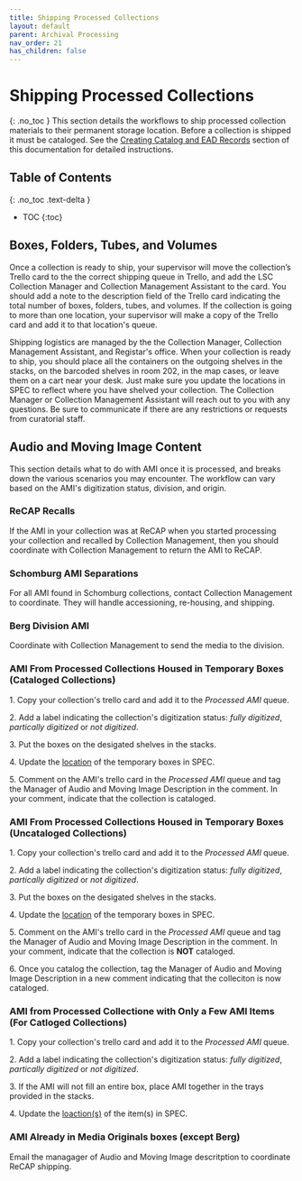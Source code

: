 ```yaml
---
title: Shipping Processed Collections
layout: default
parent: Archival Processing
nav_order: 21
has_children: false
---
```

# Shipping Processed Collections
{: .no_toc }
This section details the workflows to ship processed collection materials to their permanent storage location. Before a collection is shipped it must be cataloged. See the [Creating Catalog and EAD Records](/Creating-Catalog-and-EAD-Records.md) section of this documentation for detailed instructions. 

## Table of Contents
{: .no_toc .text-delta }

- TOC
{:toc}

## Boxes, Folders, Tubes, and Volumes
Once a collection is ready to ship, your supervisor will move the collection’s Trello card to the the correct shipping queue in Trello, and add the LSC Collection Manager and Collection Management Assistant to the card. You should add a note to the description field of the Trello card indicating the total number of boxes, folders, tubes, and volumes. If the collection is going to more than one location, your supervisor will make a copy of the Trello card and add it to that location's queue.

Shipping logistics are managed by the the Collection Manager, Collection Management Assistant, and Registar's office. When your collection is ready to ship, you should place all the containers on the outgoing shelves in the stacks, on the barcoded shelves in room 202, in the map cases, or leave them on a cart near your desk. Just make sure you update the locations in SPEC to reflect where you have shelved your collection. The Collection Manager or Collection Management Assistant will reach out to you with any questions. Be sure to communicate if there are any restrictions or requests from curatorial staff.

## Audio and Moving Image Content
This section details what to do with AMI once it is processed, and breaks down the various scenarios you may encounter. The workflow can vary based on the AMI's digitization status, division, and origin. 

### ReCAP Recalls 
If the AMI in your collection was at ReCAP when you started processing your collection and recalled by Collection Management, then you should coordinate with Collection Management to return the AMI to ReCAP. 

### Schomburg AMI Separations
For all AMI found in Schomburg collections, contact Collection Management to coordinate. They will handle accessioning, re-housing, and shipping. 

### Berg Division AMI
Coordinate with Collection Management to send the media to the division.

### AMI From Processed Collections Housed in Temporary Boxes (Cataloged Collections)
1\. Copy your collection's trello card and add it to the _Processed AMI_ queue. 

2\. Add a label indicating the collection's digitization status: _fully digitized_, _partically digitized_ or _not digitized_. 

3\. Put the boxes on the desigated shelves in the stacks.

4\. Update the [location](/Location_Management.md) of the temporary boxes in SPEC. 

5\. Comment on the AMI's trello card in the _Processed AMI_ queue and tag the Manager of Audio and Moving Image Description in the comment. In your comment, indicate that the collection is cataloged.

### AMI From Processed Collections Housed in Temporary Boxes (Uncataloged Collections)
1\. Copy your collection's trello card and add it to the _Processed AMI_ queue. 

2\. Add a label indicating the collection's digitization status: _fully digitized_, _partically digitized_ or _not digitized_.

3\. Put the boxes on the desigated shelves in the stacks.

4\. Update the [location](/Location_Management.md) of the temporary boxes in SPEC. 

5\. Comment on the AMI's trello card in the _Processed AMI_ queue and tag the Manager of Audio and Moving Image Description in the comment. In your comment, indicate that the collection is **NOT** cataloged.

6\. Once you catalog the collection, tag the Manager of Audio and Moving Image Description in a new comment indicating that the colleciton is now cataloged. 

### AMI from Processed Collectione with Only a Few AMI Items (For Catloged Collections)
1\. Copy your collection's trello card and add it to the _Processed AMI_ queue. 

2\. Add a label indicating the collection's digitization status: _fully digitized_, _partically digitized_ or _not digitized_.

3\. If the AMI will not fill an entire box, place AMI together in the trays provided in the stacks.

4\. Update the [loaction(s)](/Location_Management.md) of the item(s) in SPEC.

### AMI Already in Media Originals boxes (except Berg)
Email the managager of Audio and Moving Image descritption to coordinate ReCAP shipping.